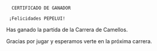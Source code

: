       CERTIFICADO DE GANADOR

     ¡Felicidades PEPELUI!

Has ganado la partida de la Carrera de Camellos.

Gracias por jugar y esperamos verte en la próxima carrera.
